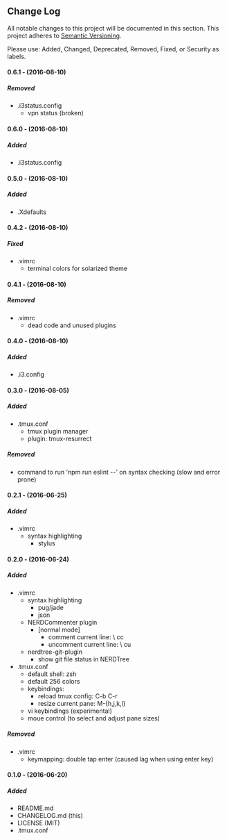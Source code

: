 ## Change Log

All notable changes to this project will be documented in this section. This
project adheres to [Semantic Versioning](http://semver.org/).

Please use: Added, Changed, Deprecated, Removed, Fixed, or Security as labels.
<br>

#### 0.6.1 - (2016-08-10)
##### Removed
* .i3status.config
  * vpn status (broken)

#### 0.6.0 - (2016-08-10)
##### Added
* .i3status.config

#### 0.5.0 - (2016-08-10)
##### Added
* .Xdefaults

#### 0.4.2 - (2016-08-10)
##### Fixed
* .vimrc
  * terminal colors for solarized theme

#### 0.4.1 - (2016-08-10)
##### Removed
* .vimrc
  * dead code and unused plugins

#### 0.4.0 - (2016-08-10)
##### Added
* .i3.config

#### 0.3.0 - (2016-08-05)
##### Added
* .tmux.conf
  * tmux plugin manager
  * plugin: tmux-resurrect

##### Removed
* command to run 'npm run eslint --' on syntax checking (slow and error prone) 

#### 0.2.1 - (2016-06-25)
##### Added
* .vimrc
  * syntax highlighting
    * stylus

#### 0.2.0 - (2016-06-24)
##### Added
* .vimrc
  * syntax highlighting
    * pug/jade
    * json
  * NERDCommenter plugin
    * [normal mode]
      * comment current line: \ cc
      * uncomment current line: \ cu
  * nerdtree-git-plugin
    * show git file status in NERDTree
* .tmux.conf
  * default shell: zsh
  * default 256 colors
  * keybindings:
    * reload tmux config: C-b C-r
    * resize current pane: M-{h,j,k,l}
  * vi keybindings (experimental)
  * moue control (to select and adjust pane sizes)

##### Removed
* .vimrc
  * keymapping: double tap enter (caused lag when using enter key)

#### 0.1.0 - (2016-06-20)
##### Added
* README.md
* CHANGELOG.md (this)
* LICENSE (MIT)
* .tmux.conf

